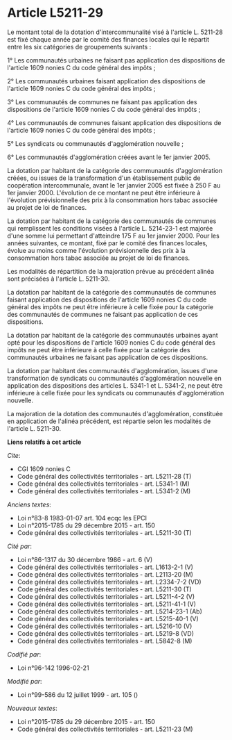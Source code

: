 # Article L5211-29

Le montant total de la dotation d'intercommunalité visé à l'article L. 5211-28 est fixé chaque année par le comité des
finances locales qui le répartit entre les six catégories de groupements suivants :

1° Les communautés urbaines ne faisant pas application des dispositions de l'article 1609 nonies C du code général des
impôts ;

2° Les communautés urbaines faisant application des dispositions de l'article 1609 nonies C du code général des impôts ;

3° Les communautés de communes ne faisant pas application des dispositions de l'article 1609 nonies C du code général des
impôts ;

4° Les communautés de communes faisant application des dispositions de l'article 1609 nonies C du code général des impôts ;

5° Les syndicats ou communautés d'agglomération nouvelle ;

6° Les communautés d'agglomération créées avant le 1er janvier 2005.

La dotation par habitant de la catégorie des communautés d'agglomération créées, ou issues de la transformation d'un
établissement public de coopération intercommunale, avant le 1er janvier 2005 est fixée à 250 F au 1er janvier 2000.
L'évolution de ce montant ne peut être inférieure à l'évolution prévisionnelle des prix à la consommation hors tabac associée
au projet de loi de finances.

La dotation par habitant de la catégorie des communautés de communes qui remplissent les conditions visées à l'article L.
5214-23-1 est majorée d'une somme lui permettant d'atteindre 175 F au 1er janvier 2000. Pour les années suivantes, ce
montant, fixé par le comité des finances locales, évolue au moins comme l'évolution prévisionnelle des prix à la consommation
hors tabac associée au projet de loi de finances.

Les modalités de répartition de la majoration prévue au précédent alinéa sont précisées à l'article L. 5211-30.

La dotation par habitant de la catégorie des communautés de communes faisant application des dispositions de l'article 1609
nonies C du code général des impôts ne peut être inférieure à celle fixée pour la catégorie des communautés de communes ne
faisant pas application de ces dispositions.

La dotation par habitant de la catégorie des communautés urbaines ayant opté pour les dispositions de l'article 1609 nonies C
du code général des impôts ne peut être inférieure à celle fixée pour la catégorie des communautés urbaines ne faisant pas
application de ces dispositions.

La dotation par habitant des communautés d'agglomération, issues d'une transformation de syndicats ou communautés
d'agglomération nouvelle en application des dispositions des articles L. 5341-1 et L. 5341-2, ne peut être inférieure à celle
fixée pour les syndicats ou communautés d'agglomération nouvelle.

La majoration de la dotation des communautés d'agglomération, constituée en application de l'alinéa précédent, est répartie
selon les modalités de l'article L. 5211-30.

**Liens relatifs à cet article**

_Cite_:

  - CGI 1609 nonies C
  - Code général des collectivités territoriales - art. L5211-28 (T)
  - Code général des collectivités territoriales - art. L5341-1 (M)
  - Code général des collectivités territoriales - art. L5341-2 (M)

_Anciens textes_:

  - Loi n°83-8 1983-01-07 art. 104 ecqc les EPCI
  - Loi n°2015-1785 du 29 décembre 2015 - art. 150
  - Code général des collectivités territoriales - art. L5211-30 (T)

_Cité par_:

  - Loi n°86-1317 du 30 décembre 1986 - art. 6 (V)
  - Code général des collectivités territoriales - art. L1613-2-1 (V)
  - Code général des collectivités territoriales - art. L2113-20 (M)
  - Code général des collectivités territoriales - art. L2334-7-2 (VD)
  - Code général des collectivités territoriales - art. L5211-30 (T)
  - Code général des collectivités territoriales - art. L5211-4-2 (V)
  - Code général des collectivités territoriales - art. L5211-41-1 (V)
  - Code général des collectivités territoriales - art. L5214-23-1 (Ab)
  - Code général des collectivités territoriales - art. L5215-40-1 (V)
  - Code général des collectivités territoriales - art. L5216-10 (V)
  - Code général des collectivités territoriales - art. L5219-8 (VD)
  - Code général des collectivités territoriales - art. L5842-8 (M)

_Codifié par_:

  - Loi n°96-142 1996-02-21

_Modifié par_:

  - Loi n°99-586 du 12 juillet 1999 - art. 105 ()

_Nouveaux textes_:

  - Loi n°2015-1785 du 29 décembre 2015 - art. 150
  - Code général des collectivités territoriales - art. L5211-23 (M)
